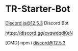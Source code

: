 # TR-Starter-Bot
Discord.js@12.5.3 Discord Bot

https://discord.gg/cvqwdqdKeN

[CMD]
npm i discord@12.5.3
